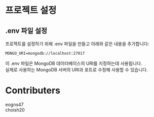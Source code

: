 # 프로젝트 설정
## .env 파일 설정
프로젝트를 설정하기 위해 .env 파일을 만들고 아래와 같은 내용을 추가합니다:

```
MONGO_URI=mongodb://localhost:27017
```
이 .env 파일은 MongoDB 데이터베이스의 URI를 지정하는데 사용됩니다. <br/> 
실제로 사용하는 MongoDB 서버의 URI과 포트로 수정해 사용할 수 있습니다.
<br/>

# Contributers
eogns47 <br/>
choish20
